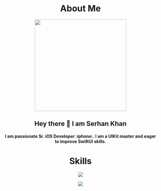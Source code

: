 <h1 align="center">About Me</h1>
<div id="header" align="center"> 
  <img src="https://media.giphy.com/media/v1.Y2lkPTc5MGI3NjExbTNlZWx2Z2VuanlrMXR1ZzEzNXB0NHlkY3Iyd2h5YjI4bmZubzUwdSZlcD12MV9pbnRlcm5hbF9naWZfYnlfaWQmY3Q9Zw/qgQUggAC3Pfv687qPC/giphy.gif" width="300"/>
  <h2> Hey there 👋 I am Serhan Khan</h2> 
  <h4>  I am passionate Sr. iOS Developer :iphone:. I am a UIKit master and eager to improve SwiftUI skills. </h4> 
</div>

<h1 align="center">Skills</h1>
<p align="center">
  <a href="https://skillicons.dev">
    <img src="https://skillicons.dev/icons?i=apple,git,swift,github,gitlab,firebase,figma,postman,kotlin,androidstudio" />
  </a>
</p>

<div align="center">
  <img src="http://github-profile-summary-cards.vercel.app/api/cards/profile-details?username=khanboy1989&theme=tokyonight"
</div>

